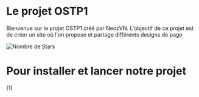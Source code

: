 # Le projet OSTP1

Bienvenue sur le projet OSTP1 créé par NeozVN. 
L'objectif de ce projet est de créer un site où l'on propose et partage différents designs de page

![Nombre de Stars](https://img.shields.io/github/stars/NeozVN/OSTP1?style=for-the-badge)

# Pour installer et lancer notre projet 

(1) 
